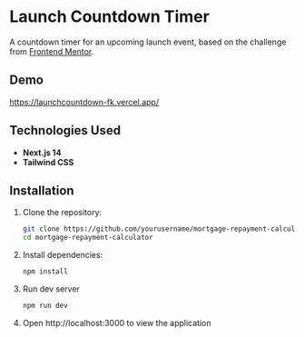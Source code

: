 # Launch Countdown Timer

A countdown timer for an upcoming launch event, based on the challenge from [Frontend Mentor](https://www.frontendmentor.io/challenges). 

## Demo

https://launchcountdown-fk.vercel.app/

## Technologies Used

- **Next.js 14**
- **Tailwind CSS**

## Installation

1. Clone the repository:
   ```bash
   git clone https://github.com/yourusername/mortgage-repayment-calculator.git
   cd mortgage-repayment-calculator
   ```
2. Install dependencies:
    ```bash
    npm install
    ```
3. Run dev server
    ```bash
    npm run dev
    ```
4. Open http://localhost:3000 to view the application

